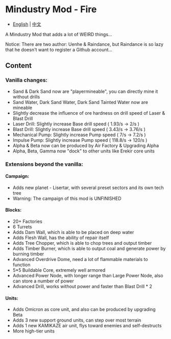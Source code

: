 # Mindustry Mod - Fire
- [English](README.md) | [中文](README_zh.md)

A Mindustry Mod that adds a lot of WEIRD things...

Notice: There are two author: Uenhe & Raindance, but Raindance is so lazy that he doesn't want to register a Github account...

## Content

### Vanilla changes:

- Sand & Dark Sand now are "playermineable", you can directly mine it without drills
- Sand Water, Dark Sand Water, Dark Sand Tainted Water now are mineable
- Slightly decrease the influence of ore hardness on drill speed of Laser & Blast Drill
- Laser Drill: Slightly increase Base drill speed ( 1.93/s -> 2/s )
- Blast Drill: Slightly increase Base drill speed ( 3.43/s -> 3.76/s )
- Mechanical Pump: Slightly increase Pump speed ( 7/s -> 7.2/s )
- Impulse Pump: Slightly increase Pump speed ( 118.8/s -> 120/s )
- Alpha & Beta now can be produced by Air Factory & Upgrading Alpha
- Alpha, Beta, Gamma now "dock" to other units like Erekir core units

### Extensions beyond the vanilla:

#### Campaign:

- Adds new planet - Lisertar, with several preset sectors and its own tech tree
- Warning: The campaign of this mod is UNFINISHED

#### Blocks:

- 20+ Factories
- 6 Turrets
- Adds Dam Wall, which is able to be placed on deep water
- Adds Flesh Wall, has the ability of repair itself
- Adds Tree Chopper, which is able to chop trees and output timber
- Adds Timber Burner, which is able to output coal and generate power by burning timber
- Advanced Overdrive Dome, need a lot of flammable materials to function
- 5*5 Buildable Core, extremely well armored
- Advanced Power Node, with longer range than Large Power Node, also can store a number of power
- Advanced Drill, works without power and faster than Blast Drill * 2

#### Units:
- Adds Omicron as core unit, and also can be produced by upgrading Beta
- Adds 3 new support ground units, can step over most terrain
- Adds 1 new KAMIKAZE air unit, flys toward enemies and self-destructs
- More high-tier units
